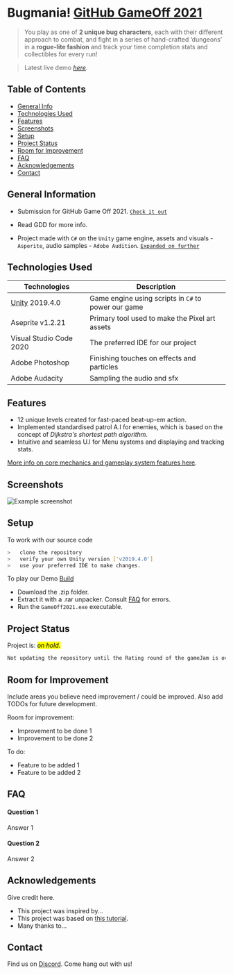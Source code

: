 # Bugmania! [GitHub GameOff 2021](https://itch.io/jam/game-off-2021)
> You play as one of **2 unique bug characters**, each with their different approach to combat, and fight in a series of hand-crafted ‘dungeons’ in a **rogue-lite fashion** and track your time completion stats and collectibles for every run!

> Latest live demo [_here_](https://mudimax.itch.io/bugmania). <!-- If you have the project hosted somewhere, include the link here. -->


## Table of Contents
* [General Info](#general-information)
* [Technologies Used](#technologies-used)
* [Features](#features)
* [Screenshots](#screenshots)
* [Setup](#setup)
* [Project Status](#project-status)
* [Room for Improvement](#room-for-improvement)
* [FAQ](#faq)
* [Acknowledgements](#acknowledgements)
* [Contact](#contact)
<!-- * [License](#license) -->


## General Information 
- Submission for GitHub Game Off 2021. [`Check it out`](https://itch.io/jam/game-off-2021/rate/1301347)

- Read GDD for more info.

- Project made with `C#` on the `Unity` game engine, assets and visuals - `Asperite`, audio samples - `Adobe Audition`. [`Expanded on further`](#technologies-used)

<!-- You don't have to answer all the questions - just the ones relevant to your project. -->


## Technologies Used

| Technologies      | Description |
| ----------- | ----------- |
| [Unity](https://unity.com/) 2019.4.0     | Game engine using scripts in `C#`  to power our game      |
| Aseprite  v1.2.21| Primary tool used to make the Pixel art assets        |
| Visual Studio Code 2020     | The preferred IDE for our project       |
| Adobe Photoshop     | Finishing touches on effects and particles       |
| Adobe Audacity | Sampling the audio and sfx        |


## Features
- 12 unique levels created for fast-paced beat-up-em action.
- Implemented standardised patrol A.I for enemies, which
is based on the concept of *Dijkstra's shortest path algorithm*.
- Intuitive and seamless U.I for Menu systems and
displaying and tracking stats.

[More info on core mechanics and gameplay system features here]().

## Screenshots
![Example screenshot](./img/screenshot.png)
<!-- If you have screenshots you'd like to share, include them here. -->


## Setup

To work with our source code
```bash
>   clone the repository
>   verify your own Unity version ['v2019.4.0'] 
>   use your preferred IDE to make changes.
```

To play our Demo [Build]()
- Download the .zip folder.
- Extract it with a .rar unpacker. Consult [FAQ](#faq) for errors.
- Run the `GameOff2021.exe` executable.

## Project Status
Project is: <mark>_on hold_.</mark> 

```css
Not updating the repository until the Rating round of the gameJam is over (3rd Jan 2022).
```

## Room for Improvement
Include areas you believe need improvement / could be improved. Also add TODOs for future development.

Room for improvement:
- Improvement to be done 1
- Improvement to be done 2

To do:
- Feature to be added 1
- Feature to be added 2

## FAQ

#### Question 1
Answer 1

#### Question 2
Answer 2


## Acknowledgements
Give credit here.
- This project was inspired by...
- This project was based on [this tutorial](https://www.example.com).
- Many thanks to...


## Contact
Find us on [Discord](https://discord.gg/xqVNCP6njY). Come hang out with us!


<!-- Optional -->
<!-- ## License -->
<!-- This project is open source and available under the [... License](). -->